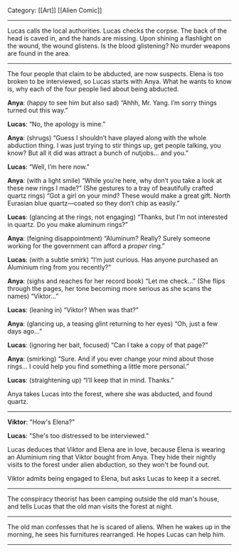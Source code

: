 Category: [[Art]] [[Alien Comic]]
___
Lucas calls the local authorities. Lucas checks the corpse. The back of the head is caved in, and the hands are missing. Upon shining a flashlight on the wound, the wound glistens. Is the blood glistening? No murder weapons are found in the area. 
___
The four people that claim to be abducted, are now suspects. Elena is too broken to be interviewed, so Lucas starts with Anya. What he wants to know is, why each of the four people lied about being abducted. 

**Anya**: (happy to see him but also sad) “Ahhh, Mr. Yang. I’m sorry things turned out this way.”

**Lucas**: “No, the apology is mine.”

**Anya**: (shrugs) “Guess I shouldn’t have played along with the whole abduction thing. I was just trying to stir things up, get people talking, you know? But all it did was attract a bunch of nutjobs… and you.”

**Lucas**: “Well, I’m here now.”

**Anya**: (with a light smile) “While you’re here, why don’t you take a look at these new rings I made?” (She gestures to a tray of beautifully crafted quartz rings) “Got a girl on your mind? These would make a great gift. North Eurasian blue quartz—coated so they don’t chip as easily.”

**Lucas**: (glancing at the rings, not engaging) “Thanks, but I’m not interested in quartz. Do you make aluminum rings?”

**Anya**: (feigning disappointment) “Aluminum? Really? Surely someone working for the government can afford a *proper* ring.”

**Lucas**: (with a subtle smirk) “I’m just curious. Has anyone purchased an Aluminium ring from you recently?”

**Anya**: (sighs and reaches for her record book) “Let me check...” (She flips through the pages, her tone becoming more serious as she scans the names) “Viktor...”

**Lucas**: (leaning in) “Viktor? When was that?”

**Anya**: (glancing up, a teasing glint returning to her eyes) “Oh, just a few days ago...”

**Lucas**: (ignoring her bait, focused) “Can I take a copy of that page?”

**Anya**: (smirking) “Sure. And if you ever change your mind about those rings... I could help you find something a little more personal.”

**Lucas**: (straightening up) “I’ll keep that in mind. Thanks.”

Anya takes Lucas into the forest, where she was abducted, and found quartz. 
___
**Viktor**: "How's Elena?"

**Lucas**: "She's too distressed to be interviewed."

Lucas deduces that Viktor and Elena are in love, because Elena is wearing an Aluminium ring that Viktor bought from Anya. They hide their nightly visits to the forest under alien abduction, so they won't be found out. 

Viktor admits being engaged to Elena, but asks Lucas to keep it a secret. 
___
The conspiracy theorist has been camping outside the old man's house, and tells Lucas that the old man visits the forest at night. 

___
The old man confesses that he is scared of aliens. When he wakes up in the morning, he sees his furnitures rearranged. He hopes Lucas can help him. 
___
